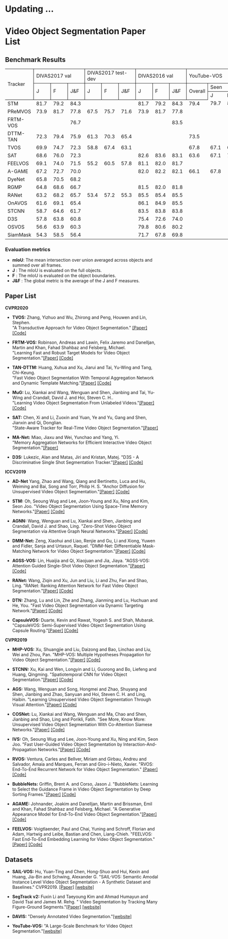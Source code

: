 # Updating ...

# Video Object Segmentation Paper List

## Benchmark Results

  <table width="1194" border="0" cellpadding="0" cellspacing="0" style='width:895.50pt;border-collapse:collapse;table-layout:fixed;'>
   <col width="136" class="xl65" style='mso-width-source:userset;mso-width-alt:3481;'/>
   <col width="57" span="3" class="xl66" style='mso-width-source:userset;mso-width-alt:1459;'/>
   <col width="57" span="3" class="xl67" style='mso-width-source:userset;mso-width-alt:1459;'/>
   <col width="57" span="3" class="xl66" style='mso-width-source:userset;mso-width-alt:1459;'/>
   <col width="57" span="4" class="xl68" style='mso-width-source:userset;mso-width-alt:1459;'/>
   <col width="42" class="xl68" style='mso-width-source:userset;mso-width-alt:1075;'/>
   <col width="57" class="xl69" style='mso-width-source:userset;mso-width-alt:1459;'/>
   <col width="109" span="240" class="xl65" style='mso-width-source:userset;mso-width-alt:2790;'/>
   <tr height="22" style='height:16.50pt;'>
    <td class="xl70" height="66" width="136" rowspan="3" style='height:49.50pt;width:102.00pt;border-right:.5pt solid windowtext;border-bottom:.5pt solid windowtext;' x:str>Tracker</td>
    <td class="xl71" width="171" colspan="3" style='width:128.25pt;border-right:.5pt solid windowtext;border-bottom:.5pt solid windowtext;' x:str>DIVAS2017 val</td>
    <td class="xl76" width="171" colspan="3" style='width:128.25pt;border-right:.5pt solid windowtext;border-bottom:.5pt solid windowtext;' x:str>DIVAS2017 test-dev</td>
    <td class="xl71" width="171" colspan="3" style='width:128.25pt;border-right:.5pt solid windowtext;border-bottom:.5pt solid windowtext;' x:str>DIVAS2016 val</td>
    <td class="xl80" width="270" colspan="5" style='width:202.50pt;border-right:.5pt solid windowtext;border-bottom:.5pt solid windowtext;' x:str>YouTube-VOS</td>
    <td class="xl83" width="57" rowspan="3" style='width:42.75pt;border-right:.5pt solid windowtext;border-bottom:.5pt solid windowtext;' x:str>Speed (FPS)</td>
    <td class="xl70" width="109" rowspan="3" style='width:81.75pt;border-right:.5pt solid windowtext;border-bottom:.5pt solid windowtext;' x:str>Paper</td>
    <td class="xl70" width="109" rowspan="3" style='width:81.75pt;border-right:.5pt solid windowtext;border-bottom:.5pt solid windowtext;' x:str>Code</td>
   </tr>
   <tr height="22" style='height:16.50pt;'>
    <td class="xl71" rowspan="2" style='border-right:.5pt solid windowtext;border-bottom:.5pt solid windowtext;' x:str>J</td>
    <td class="xl71" rowspan="2" style='border-right:.5pt solid windowtext;border-bottom:.5pt solid windowtext;' x:str>F</td>
    <td class="xl71" rowspan="2" style='border-right:.5pt solid windowtext;border-bottom:.5pt solid windowtext;' x:str>J&amp;F</td>
    <td class="xl76" rowspan="2" style='border-right:.5pt solid windowtext;border-bottom:.5pt solid windowtext;' x:str>J</td>
    <td class="xl76" rowspan="2" style='border-right:.5pt solid windowtext;border-bottom:.5pt solid windowtext;' x:str>F</td>
    <td class="xl76" rowspan="2" style='border-right:.5pt solid windowtext;border-bottom:.5pt solid windowtext;' x:str>J&amp;F</td>
    <td class="xl71" rowspan="2" style='border-right:.5pt solid windowtext;border-bottom:.5pt solid windowtext;' x:str>J</td>
    <td class="xl71" rowspan="2" style='border-right:.5pt solid windowtext;border-bottom:.5pt solid windowtext;' x:str>F</td>
    <td class="xl71" rowspan="2" style='border-right:.5pt solid windowtext;border-bottom:.5pt solid windowtext;' x:str>J&amp;F</td>
    <td class="xl80" rowspan="2" style='border-right:.5pt solid windowtext;border-bottom:.5pt solid windowtext;' x:str>Overall</td>
    <td class="xl80" colspan="2" style='border-right:.5pt solid windowtext;border-bottom:.5pt solid windowtext;' x:str>Seen</td>
    <td class="xl80" colspan="2" style='border-right:.5pt solid windowtext;border-bottom:.5pt solid windowtext;' x:str>Unseen</td>
   </tr>
   <tr height="22" style='height:16.50pt;'>
    <td class="xl80" x:str>J</td>
    <td class="xl80" x:str>F</td>
    <td class="xl80" x:str>J</td>
    <td class="xl80" x:str>F</td>
   </tr>
   <tr height="22" style='height:16.50pt;'>
    <td class="xl74" height="22" style='height:16.50pt;' x:str>STM</td>
    <td class="xl75" x:num="81.700000000000003">81.7<span style='mso-spacerun:yes;'>&nbsp;</span></td>
    <td class="xl75" x:num="79.200000000000003">79.2<span style='mso-spacerun:yes;'>&nbsp;</span></td>
    <td class="xl75" x:num="84.299999999999997">84.3<span style='mso-spacerun:yes;'>&nbsp;</span></td>
    <td class="xl67"></td>
    <td class="xl67"></td>
    <td class="xl67"></td>
    <td class="xl75" x:num="81.700000000000003">81.7<span style='mso-spacerun:yes;'>&nbsp;</span></td>
    <td class="xl75" x:num="79.200000000000003">79.2<span style='mso-spacerun:yes;'>&nbsp;</span></td>
    <td class="xl75" x:num="84.299999999999997">84.3<span style='mso-spacerun:yes;'>&nbsp;</span></td>
    <td class="xl82" x:num="79.400000000000006">79.4<span style='mso-spacerun:yes;'>&nbsp;</span></td>
    <td class="xl82" x:num="79.700000000000003">79.7<span style='mso-spacerun:yes;'>&nbsp;</span></td>
    <td class="xl82" x:num="84.200000000000003">84.2<span style='mso-spacerun:yes;'>&nbsp;</span></td>
    <td class="xl82" x:num="72.799999999999997">72.8<span style='mso-spacerun:yes;'>&nbsp;</span></td>
    <td class="xl82" x:num="80.900000000000006">80.9<span style='mso-spacerun:yes;'>&nbsp;</span></td>
    <td class="xl85" x:num="6.25">6.3<span style='mso-spacerun:yes;'>&nbsp;</span></td>
    <td class="xl86" x:str><a href="https://openaccess.thecvf.com/content_ICCV_2019/papers/Oh_Video_Object_Segmentation_Using_Space-Time_Memory_Networks_ICCV_2019_paper.pdf" target="_parent">ICCV2019</a></td>
    <td class="xl65"></td>
   </tr>
   <tr height="22" style='height:16.50pt;'>
    <td class="xl74" height="22" style='height:16.50pt;' x:str>PReMVOS</td>
    <td class="xl75" x:num="73.900000000000006">73.9<span style='mso-spacerun:yes;'>&nbsp;</span></td>
    <td class="xl75" x:num="81.700000000000003">81.7<span style='mso-spacerun:yes;'>&nbsp;</span></td>
    <td class="xl75" x:num="77.799999999999997">77.8<span style='mso-spacerun:yes;'>&nbsp;</span></td>
    <td class="xl78" x:num="67.5">67.5<span style='mso-spacerun:yes;'>&nbsp;</span></td>
    <td class="xl78" x:num="75.700000000000003">75.7<span style='mso-spacerun:yes;'>&nbsp;</span></td>
    <td class="xl78" x:num="71.599999999999994">71.6<span style='mso-spacerun:yes;'>&nbsp;</span></td>
    <td class="xl75" x:num="73.900000000000006">73.9<span style='mso-spacerun:yes;'>&nbsp;</span></td>
    <td class="xl75" x:num="81.700000000000003">81.7<span style='mso-spacerun:yes;'>&nbsp;</span></td>
    <td class="xl75" x:num="77.799999999999997">77.8<span style='mso-spacerun:yes;'>&nbsp;</span></td>
    <td class="xl68"></td>
    <td class="xl68"></td>
    <td class="xl68"></td>
    <td class="xl68"></td>
    <td class="xl68"></td>
    <td class="xl85" x:num="0.029999999999999999">0.0<span style='mso-spacerun:yes;'>&nbsp;</span></td>
    <td class="xl86" x:str><a href="https://arxiv.org/abs/1807.09190" target="_parent">ACCV2018</a></td>
    <td class="xl86" x:str><a href="https://github.com/JonathonLuiten/PReMVOS" target="_parent">Code</a></td>
   </tr>
   <tr height="22" style='height:16.50pt;'>
    <td class="xl74" height="22" style='height:16.50pt;' x:str>FRTM-VOS</td>
    <td class="xl66"></td>
    <td class="xl66"></td>
    <td class="xl75" x:num="76.700000000000003">76.7<span style='mso-spacerun:yes;'>&nbsp;</span></td>
    <td class="xl67"></td>
    <td class="xl67"></td>
    <td class="xl67"></td>
    <td class="xl66"></td>
    <td class="xl66"></td>
    <td class="xl75" x:num="83.5">83.5<span style='mso-spacerun:yes;'>&nbsp;</span></td>
    <td class="xl68"></td>
    <td class="xl68"></td>
    <td class="xl68"></td>
    <td class="xl68"></td>
    <td class="xl68"></td>
    <td class="xl85" x:num="21.899999999999999">21.9<span style='mso-spacerun:yes;'>&nbsp;</span></td>
    <td class="xl87" x:str><a href="https://openaccess.thecvf.com/content_CVPR_2020/papers/Robinson_Learning_Fast_and_Robust_Target_Models_for_Video_Object_Segmentation_CVPR_2020_paper.pdf" target="_parent">CVPR2020</a></td>
    <td class="xl86" x:str><a href="https://github.com/andr345/frtm-vos" target="_parent">Code</a></td>
   </tr>
   <tr height="22" style='height:16.50pt;'>
    <td class="xl74" height="22" style='height:16.50pt;' x:str>DTTM-TAN</td>
    <td class="xl75" x:num="72.299999999999997">72.3<span style='mso-spacerun:yes;'>&nbsp;</span></td>
    <td class="xl75" x:num="79.400000000000006">79.4<span style='mso-spacerun:yes;'>&nbsp;</span></td>
    <td class="xl75" x:num="75.900000000000006">75.9<span style='mso-spacerun:yes;'>&nbsp;</span></td>
    <td class="xl78" x:num="61.299999999999997">61.3<span style='mso-spacerun:yes;'>&nbsp;</span></td>
    <td class="xl78" x:num="70.299999999999997">70.3<span style='mso-spacerun:yes;'>&nbsp;</span></td>
    <td class="xl78" x:num="65.400000000000006">65.4<span style='mso-spacerun:yes;'>&nbsp;</span></td>
    <td class="xl66"></td>
    <td class="xl66"></td>
    <td class="xl66"></td>
    <td class="xl82" x:num="73.5">73.5<span style='mso-spacerun:yes;'>&nbsp;</span></td>
    <td class="xl68"></td>
    <td class="xl68"></td>
    <td class="xl68"></td>
    <td class="xl68"></td>
    <td class="xl85" x:num="7.1399999999999997">7.1<span style='mso-spacerun:yes;'>&nbsp;</span></td>
    <td class="xl86" x:str><a href="https://openaccess.thecvf.com/content_CVPR_2020/papers/Huang_Fast_Video_Object_Segmentation_With_Temporal_Aggregation_Network_and_Dynamic_CVPR_2020_paper.pdf" target="_parent">CVPR2020</a></td>
    <td class="xl86" x:str><a href="https://xuhuaking.github.io/Fast-VOS-DTTM-TAN/" target="_parent">Code</a></td>
   </tr>
   <tr height="22" style='height:16.50pt;'>
    <td class="xl74" height="22" style='height:16.50pt;' x:str>TVOS</td>
    <td class="xl75" x:num="69.900000000000006">69.9<span style='mso-spacerun:yes;'>&nbsp;</span></td>
    <td class="xl75" x:num="74.700000000000003">74.7<span style='mso-spacerun:yes;'>&nbsp;</span></td>
    <td class="xl75" x:num="72.299999999999997">72.3<span style='mso-spacerun:yes;'>&nbsp;</span></td>
    <td class="xl78" x:num="58.799999999999997">58.8<span style='mso-spacerun:yes;'>&nbsp;</span></td>
    <td class="xl78" x:num="67.400000000000006">67.4<span style='mso-spacerun:yes;'>&nbsp;</span></td>
    <td class="xl78" x:num="63.100000000000001">63.1<span style='mso-spacerun:yes;'>&nbsp;</span></td>
    <td class="xl66"></td>
    <td class="xl66"></td>
    <td class="xl66"></td>
    <td class="xl82" x:num="67.799999999999997">67.8<span style='mso-spacerun:yes;'>&nbsp;</span></td>
    <td class="xl82" x:num="67.099999999999994">67.1<span style='mso-spacerun:yes;'>&nbsp;</span></td>
    <td class="xl82" x:num="69.400000000000006">69.4<span style='mso-spacerun:yes;'>&nbsp;</span></td>
    <td class="xl82" x:num="63">63.0<span style='mso-spacerun:yes;'>&nbsp;</span></td>
    <td class="xl82" x:num="71.599999999999994">71.6<span style='mso-spacerun:yes;'>&nbsp;</span></td>
    <td class="xl85" x:num="37">37.0<span style='mso-spacerun:yes;'>&nbsp;</span></td>
    <td class="xl86" x:str><a href="https://openaccess.thecvf.com/content_CVPR_2020/papers/Zhang_A_Transductive_Approach_for_Video_Object_Segmentation_CVPR_2020_paper.pdf" target="_parent">CVPR2020</a></td>
    <td class="xl86" x:str><a href="https://github.com/&#10;microsoft/transductive-vos.pytorch" target="_parent">Code</a></td>
   </tr>
   <tr height="22" style='height:16.50pt;'>
    <td class="xl74" height="22" style='height:16.50pt;' x:str>SAT</td>
    <td class="xl75" x:num="68.599999999999994">68.6<span style='mso-spacerun:yes;'>&nbsp;</span></td>
    <td class="xl75" x:num="76">76.0<span style='mso-spacerun:yes;'>&nbsp;</span></td>
    <td class="xl75" x:num="72.299999999999997">72.3<span style='mso-spacerun:yes;'>&nbsp;</span></td>
    <td class="xl67"></td>
    <td class="xl67"></td>
    <td class="xl67"></td>
    <td class="xl75" x:num="82.599999999999994">82.6<span style='mso-spacerun:yes;'>&nbsp;</span></td>
    <td class="xl75" x:num="83.599999999999994">83.6<span style='mso-spacerun:yes;'>&nbsp;</span></td>
    <td class="xl75" x:num="83.099999999999994">83.1<span style='mso-spacerun:yes;'>&nbsp;</span></td>
    <td class="xl82" x:num="63.600000000000001">63.6<span style='mso-spacerun:yes;'>&nbsp;</span></td>
    <td class="xl82" x:num="67.099999999999994">67.1<span style='mso-spacerun:yes;'>&nbsp;</span></td>
    <td class="xl82" x:num="70.200000000000003">70.2<span style='mso-spacerun:yes;'>&nbsp;</span></td>
    <td class="xl82" x:num="55.299999999999997">55.3<span style='mso-spacerun:yes;'>&nbsp;</span></td>
    <td class="xl82" x:num="61.700000000000003">61.7<span style='mso-spacerun:yes;'>&nbsp;</span></td>
    <td class="xl85" x:num="39">39.0<span style='mso-spacerun:yes;'>&nbsp;</span></td>
    <td class="xl86" x:str><a href="http://openaccess.thecvf.com/content_CVPR_2020/papers/Chen_State-Aware_Tracker_for_Real-Time_Video_Object_Segmentation_CVPR_2020_paper.pdf" target="_parent">CVPR2020</a></td>
    <td class="xl65"></td>
   </tr>
   <tr height="22" style='height:16.50pt;'>
    <td class="xl74" height="22" style='height:16.50pt;' x:str>FEELVOS</td>
    <td class="xl75" x:num="69.099999999999994">69.1<span style='mso-spacerun:yes;'>&nbsp;</span></td>
    <td class="xl75" x:num="74">74.0<span style='mso-spacerun:yes;'>&nbsp;</span></td>
    <td class="xl75" x:num="71.5">71.5<span style='mso-spacerun:yes;'>&nbsp;</span></td>
    <td class="xl78" x:num="55.200000000000003">55.2<span style='mso-spacerun:yes;'>&nbsp;</span></td>
    <td class="xl78" x:num="60.5">60.5<span style='mso-spacerun:yes;'>&nbsp;</span></td>
    <td class="xl78" x:num="57.799999999999997">57.8<span style='mso-spacerun:yes;'>&nbsp;</span></td>
    <td class="xl75" x:num="81.099999999999994">81.1<span style='mso-spacerun:yes;'>&nbsp;</span></td>
    <td class="xl75" x:num="82">82.0<span style='mso-spacerun:yes;'>&nbsp;</span></td>
    <td class="xl75" x:num="81.700000000000003">81.7<span style='mso-spacerun:yes;'>&nbsp;</span></td>
    <td class="xl68"></td>
    <td class="xl68"></td>
    <td class="xl68"></td>
    <td class="xl68"></td>
    <td class="xl68"></td>
    <td class="xl85" x:num="1.96">2.0<span style='mso-spacerun:yes;'>&nbsp;</span></td>
    <td class="xl86" x:str><a href="https://openaccess.thecvf.com/content_CVPR_2019/papers/Voigtlaender_FEELVOS_Fast_End-To-End_Embedding_Learning_for_Video_Object_Segmentation_CVPR_2019_paper.pdf" target="_parent">CVPR2019</a></td>
    <td class="xl86" x:str><a href="https://github.com/tensorflow/models/tree/master/research/feelvos" target="_parent">Code</a></td>
   </tr>
   <tr height="22" style='height:16.50pt;'>
    <td class="xl74" height="22" style='height:16.50pt;' x:str>A-GAME</td>
    <td class="xl75" x:num="67.200000000000003">67.2<span style='mso-spacerun:yes;'>&nbsp;</span></td>
    <td class="xl75" x:num="72.700000000000003">72.7<span style='mso-spacerun:yes;'>&nbsp;</span></td>
    <td class="xl75" x:num="70">70.0<span style='mso-spacerun:yes;'>&nbsp;</span></td>
    <td class="xl67"></td>
    <td class="xl67"></td>
    <td class="xl67"></td>
    <td class="xl75" x:num="82">82.0<span style='mso-spacerun:yes;'>&nbsp;</span></td>
    <td class="xl75" x:num="82.200000000000003">82.2<span style='mso-spacerun:yes;'>&nbsp;</span></td>
    <td class="xl75" x:num="82.099999999999994">82.1<span style='mso-spacerun:yes;'>&nbsp;</span></td>
    <td class="xl82" x:num="66.099999999999994">66.1<span style='mso-spacerun:yes;'>&nbsp;</span></td>
    <td class="xl82" x:num="67.799999999999997">67.8<span style='mso-spacerun:yes;'>&nbsp;</span></td>
    <td class="xl68"></td>
    <td class="xl82" x:num="60.799999999999997">60.8<span style='mso-spacerun:yes;'>&nbsp;</span></td>
    <td class="xl68"></td>
    <td class="xl85" x:num="14.285">14.3<span style='mso-spacerun:yes;'>&nbsp;</span></td>
    <td class="xl87" x:str><a href="https://openaccess.thecvf.com/content_CVPR_2019/papers/Johnander_A_Generative_Appearance_Model_for_End-To-End_Video_Object_Segmentation_CVPR_2019_paper.pdf" target="_parent">CVPR2019</a></td>
    <td class="xl86" x:str><a href="https://github.com/joakimjohnander/agame-vos" target="_parent">Code</a></td>
   </tr>
   <tr height="22" style='height:16.50pt;'>
    <td class="xl74" height="22" style='height:16.50pt;' x:str>DyeNet</td>
    <td class="xl75" x:num="65.799999999999997">65.8<span style='mso-spacerun:yes;'>&nbsp;</span></td>
    <td class="xl75" x:num="70.5">70.5<span style='mso-spacerun:yes;'>&nbsp;</span></td>
    <td class="xl75" x:num="68.200000000000003">68.2<span style='mso-spacerun:yes;'>&nbsp;</span></td>
    <td class="xl67"></td>
    <td class="xl67"></td>
    <td class="xl67"></td>
    <td class="xl66"></td>
    <td class="xl66"></td>
    <td class="xl66"></td>
    <td class="xl68"></td>
    <td class="xl68"></td>
    <td class="xl68"></td>
    <td class="xl68"></td>
    <td class="xl68"></td>
    <td class="xl85" x:num="0.42999999999999999">0.4<span style='mso-spacerun:yes;'>&nbsp;</span></td>
    <td class="xl86" x:str><a href="https://arxiv.org/abs/1803.04242" target="_parent">ECCV2018</a></td>
    <td class="xl65"></td>
   </tr>
   <tr height="22" style='height:16.50pt;'>
    <td class="xl74" height="22" style='height:16.50pt;' x:str>RGMP</td>
    <td class="xl75" x:num="64.799999999999997">64.8<span style='mso-spacerun:yes;'>&nbsp;</span></td>
    <td class="xl75" x:num="68.599999999999994">68.6<span style='mso-spacerun:yes;'>&nbsp;</span></td>
    <td class="xl75" x:num="66.700000000000003">66.7<span style='mso-spacerun:yes;'>&nbsp;</span></td>
    <td class="xl67"></td>
    <td class="xl67"></td>
    <td class="xl67"></td>
    <td class="xl79" x:num="81.5">81.5<span style='mso-spacerun:yes;'>&nbsp;</span></td>
    <td class="xl79" x:num="82">82.0<span style='mso-spacerun:yes;'>&nbsp;</span></td>
    <td class="xl79" x:num="81.75">81.8<span style='mso-spacerun:yes;'>&nbsp;</span></td>
    <td class="xl68"></td>
    <td class="xl68"></td>
    <td class="xl68"></td>
    <td class="xl68"></td>
    <td class="xl68"></td>
    <td class="xl85" x:num="7.6920000000000002">7.7<span style='mso-spacerun:yes;'>&nbsp;</span></td>
    <td class="xl86" x:str><a href="https://openaccess.thecvf.com/content_cvpr_2018/CameraReady/1029.pdf" target="_parent">CVPR2018</a></td>
    <td class="xl86" x:str><a href="https://github.com/seoungwugoh/RGMP" target="_parent">Code</a></td>
   </tr>
   <tr height="22" style='height:16.50pt;'>
    <td class="xl74" height="22" style='height:16.50pt;' x:str>RANet</td>
    <td class="xl75" x:num="63.200000000000003">63.2<span style='mso-spacerun:yes;'>&nbsp;</span></td>
    <td class="xl75" x:num="68.200000000000003">68.2<span style='mso-spacerun:yes;'>&nbsp;</span></td>
    <td class="xl75" x:num="65.700000000000003">65.7<span style='mso-spacerun:yes;'>&nbsp;</span></td>
    <td class="xl78" x:num="53.399999999999999">53.4<span style='mso-spacerun:yes;'>&nbsp;</span></td>
    <td class="xl78" x:num="57.189999999999998">57.2<span style='mso-spacerun:yes;'>&nbsp;</span></td>
    <td class="xl78" x:num="55.299999999999997">55.3<span style='mso-spacerun:yes;'>&nbsp;</span></td>
    <td class="xl75" x:num="85.5">85.5<span style='mso-spacerun:yes;'>&nbsp;</span></td>
    <td class="xl75" x:num="85.400000000000006">85.4<span style='mso-spacerun:yes;'>&nbsp;</span></td>
    <td class="xl75" x:num="85.5">85.5<span style='mso-spacerun:yes;'>&nbsp;</span></td>
    <td class="xl68"></td>
    <td class="xl68"></td>
    <td class="xl68"></td>
    <td class="xl68"></td>
    <td class="xl68"></td>
    <td class="xl85" x:num="30">30.0<span style='mso-spacerun:yes;'>&nbsp;</span></td>
    <td class="xl86" x:str><a href="https://openaccess.thecvf.com/content_ICCV_2019/papers/Wang_RANet_Ranking_Attention_Network_for_Fast_Video_Object_Segmentation_ICCV_2019_paper.pdf" target="_parent">ICCV2019</a></td>
    <td class="xl86" x:str><a href="https://github.com/Storife/RANet" target="_parent">Code</a></td>
   </tr>
   <tr height="22" style='height:16.50pt;'>
    <td class="xl74" height="22" style='height:16.50pt;' x:str>OnAVOS</td>
    <td class="xl75" x:num="61.600000000000001">61.6<span style='mso-spacerun:yes;'>&nbsp;</span></td>
    <td class="xl75" x:num="69.099999999999994">69.1<span style='mso-spacerun:yes;'>&nbsp;</span></td>
    <td class="xl75" x:num="65.349999999999994">65.4<span style='mso-spacerun:yes;'>&nbsp;</span></td>
    <td class="xl67"></td>
    <td class="xl67"></td>
    <td class="xl67"></td>
    <td class="xl75" x:num="86.099999999999994">86.1<span style='mso-spacerun:yes;'>&nbsp;</span></td>
    <td class="xl75" x:num="84.900000000000006">84.9<span style='mso-spacerun:yes;'>&nbsp;</span></td>
    <td class="xl75" x:num="85.5">85.5<span style='mso-spacerun:yes;'>&nbsp;</span></td>
    <td class="xl68"></td>
    <td class="xl68"></td>
    <td class="xl68"></td>
    <td class="xl68"></td>
    <td class="xl68"></td>
    <td class="xl85" x:num="0.10000000000000001">0.1<span style='mso-spacerun:yes;'>&nbsp;</span></td>
    <td class="xl86" x:str><a href="https://arxiv.org/pdf/1706.09364.pdf" target="_parent">BMCV2017</a></td>
    <td class="xl86" x:str><a href="https://github.com/Stocastico/OnAVOS" target="_parent">Code</a></td>
   </tr>
   <tr height="22" style='height:16.50pt;'>
    <td class="xl74" height="22" style='height:16.50pt;' x:str>STCNN</td>
    <td class="xl75" x:num="58.700000000000003">58.7<span style='mso-spacerun:yes;'>&nbsp;</span></td>
    <td class="xl75" x:num="64.599999999999994">64.6<span style='mso-spacerun:yes;'>&nbsp;</span></td>
    <td class="xl75" x:num="61.649999999999999">61.7<span style='mso-spacerun:yes;'>&nbsp;</span></td>
    <td class="xl67"></td>
    <td class="xl67"></td>
    <td class="xl67"></td>
    <td class="xl75" x:num="83.5">83.5<span style='mso-spacerun:yes;'>&nbsp;</span></td>
    <td class="xl75" x:num="83.799999999999997">83.8<span style='mso-spacerun:yes;'>&nbsp;</span></td>
    <td class="xl75" x:num="83.799999999999997">83.8<span style='mso-spacerun:yes;'>&nbsp;</span></td>
    <td class="xl68"></td>
    <td class="xl68"></td>
    <td class="xl68"></td>
    <td class="xl68"></td>
    <td class="xl68"></td>
    <td class="xl85" x:num="3.8999999999999999">3.9<span style='mso-spacerun:yes;'>&nbsp;</span></td>
    <td class="xl86" x:str><a href="https://openaccess.thecvf.com/content_CVPR_2019/papers/Xu_Spatiotemporal_CNN_for_Video_Object_Segmentation_CVPR_2019_paper.pdf" target="_parent">CVPR2019</a></td>
    <td class="xl86" x:str><a href="https://github.com/longyin880815/STCNN" target="_parent">Code</a></td>
   </tr>
   <tr height="22" style='height:16.50pt;'>
    <td class="xl74" height="22" style='height:16.50pt;' x:str>D3S</td>
    <td class="xl75" x:num="57.799999999999997">57.8<span style='mso-spacerun:yes;'>&nbsp;</span></td>
    <td class="xl75" x:num="63.799999999999997">63.8<span style='mso-spacerun:yes;'>&nbsp;</span></td>
    <td class="xl75" x:num="60.799999999999997">60.8<span style='mso-spacerun:yes;'>&nbsp;</span></td>
    <td class="xl67"></td>
    <td class="xl67"></td>
    <td class="xl67"></td>
    <td class="xl79" x:num="75.400000000000006">75.4<span style='mso-spacerun:yes;'>&nbsp;</span></td>
    <td class="xl79" x:num="72.599999999999994">72.6<span style='mso-spacerun:yes;'>&nbsp;</span></td>
    <td class="xl75" x:num="74">74.0<span style='mso-spacerun:yes;'>&nbsp;</span></td>
    <td class="xl68"></td>
    <td class="xl68"></td>
    <td class="xl68"></td>
    <td class="xl68"></td>
    <td class="xl68"></td>
    <td class="xl85" x:num="25">25.0<span style='mso-spacerun:yes;'>&nbsp;</span></td>
    <td class="xl86" x:str><a href="https://openaccess.thecvf.com/content_CVPR_2020/papers/Lukezic_D3S_-_A_Discriminative_Single_Shot_Segmentation_Tracker_CVPR_2020_paper.pdf" target="_parent">CVPR2020</a></td>
    <td class="xl86" x:str><a href="https://github.com/alanlukezic/d3s" target="_parent">Code</a></td>
   </tr>
   <tr height="22" style='height:16.50pt;'>
    <td class="xl74" height="22" style='height:16.50pt;' x:str>OSVOS</td>
    <td class="xl75" x:num="56.600000000000001">56.6<span style='mso-spacerun:yes;'>&nbsp;</span></td>
    <td class="xl75" x:num="63.899999999999999">63.9<span style='mso-spacerun:yes;'>&nbsp;</span></td>
    <td class="xl75" x:num="60.25">60.3<span style='mso-spacerun:yes;'>&nbsp;</span></td>
    <td class="xl67"></td>
    <td class="xl67"></td>
    <td class="xl67"></td>
    <td class="xl75" x:num="79.799999999999997">79.8<span style='mso-spacerun:yes;'>&nbsp;</span></td>
    <td class="xl75" x:num="80.599999999999994">80.6<span style='mso-spacerun:yes;'>&nbsp;</span></td>
    <td class="xl75" x:num="80.189999999999998">80.2<span style='mso-spacerun:yes;'>&nbsp;</span></td>
    <td class="xl68"></td>
    <td class="xl68"></td>
    <td class="xl68"></td>
    <td class="xl68"></td>
    <td class="xl68"></td>
    <td class="xl85" x:num="0.10000000000000001">0.1<span style='mso-spacerun:yes;'>&nbsp;</span></td>
    <td class="xl86" x:str><a href="https://openaccess.thecvf.com/content_cvpr_2017/papers/Caelles_One-Shot_Video_Object_CVPR_2017_paper.pdf" target="_parent">CVPR2017</a></td>
    <td class="xl86" x:str><a href="https://github.com/kmaninis/OSVOS-PyTorch" target="_parent">Code</a></td>
   </tr>
   <tr height="22" style='height:16.50pt;'>
    <td class="xl74" height="22" style='height:16.50pt;' x:str>SiamMask</td>
    <td class="xl75" x:num="54.299999999999997">54.3<span style='mso-spacerun:yes;'>&nbsp;</span></td>
    <td class="xl75" x:num="58.5">58.5<span style='mso-spacerun:yes;'>&nbsp;</span></td>
    <td class="xl75" x:num="56.399999999999999">56.4<span style='mso-spacerun:yes;'>&nbsp;</span></td>
    <td class="xl67"></td>
    <td class="xl67"></td>
    <td class="xl67"></td>
    <td class="xl75" x:num="71.700000000000003">71.7<span style='mso-spacerun:yes;'>&nbsp;</span></td>
    <td class="xl75" x:num="67.799999999999997">67.8<span style='mso-spacerun:yes;'>&nbsp;</span></td>
    <td class="xl75" x:num="69.75">69.8<span style='mso-spacerun:yes;'>&nbsp;</span></td>
    <td class="xl68"></td>
    <td class="xl68"></td>
    <td class="xl68"></td>
    <td class="xl68"></td>
    <td class="xl68"></td>
    <td class="xl85" x:num="55">55.0<span style='mso-spacerun:yes;'>&nbsp;</span></td>
    <td class="xl86" x:str><a href="https://openaccess.thecvf.com/content_CVPR_2019/papers/Wang_Fast_Online_Object_Tracking_and_Segmentation_A_Unifying_Approach_CVPR_2019_paper.pdf" target="_parent">CVPR2019</a></td>
    <td class="xl86" x:str><a href="https://github.com/foolwood/SiamMask" target="_parent">Code</a></td>
   </tr>
   <![if supportMisalignedColumns]>
    <tr width="0" style='display:none;'>
     <td width="136" style='width:102;'></td>
     <td width="57" style='width:43;'></td>
     <td width="57" style='width:43;'></td>
     <td width="57" style='width:43;'></td>
     <td width="57" style='width:43;'></td>
     <td width="42" style='width:32;'></td>
     <td width="57" style='width:43;'></td>
     <td width="109" style='width:82;'></td>
    </tr>
   <![endif]>
  </table>


### Evaluation metrics
- **mIoU**: The mean intersection over union averaged across objects and summed over all frames. 
- **J**   : The mIoU is evaluated on the full objects.
- **F**   : The mIoU is evaluated on the object boundaries.
- **J&F** : The global metric is the average of the J and F measures.


## Paper List

**CVPR2020**

- **TVOS:** Zhang, Yizhuo and Wu, Zhirong and Peng, Houwen and Lin, Stephen.<br>
"A Transductive Approach for Video Object Segmentation." [[Paper]](http://openaccess.thecvf.com/content_CVPR_2020/papers/Zhang_A_Transductive_Approach_for_Video_Object_Segmentation_CVPR_2020_paper.pdf) [[Code]](https://github.com/microsoft/transductive-vos.pytorch)

- **FRTM-VOS:** Robinson, Andreas and Lawin, Felix Jaremo and Danelljan, Martin and Khan, Fahad Shahbaz and Felsberg, Michael.<br>
"Learning Fast and Robust Target Models for Video Object Segmentation."[[Paper]](http://openaccess.thecvf.com/content_CVPR_2020/papers/Robinson_Learning_Fast_and_Robust_Target_Models_for_Video_Object_Segmentation_CVPR_2020_paper.pdf) [[Code]](https://github.com/andr345/frtm-vos)

- **TAN-DTTM:** Huang, Xuhua and Xu, Jiarui and Tai, Yu-Wing and Tang, Chi-Keung.<br>
"Fast Video Object Segmentation With Temporal Aggregation Network and Dynamic Template Matching."[[Paper]](http://openaccess.thecvf.com/content_CVPR_2020/papers/Huang_Fast_Video_Object_Segmentation_With_Temporal_Aggregation_Network_and_Dynamic_CVPR_2020_paper.pdf) [[Code]](https://github.com/XUHUAKing)

- **MuG:** Lu, Xiankai and Wang, Wenguan and Shen, Jianbing and Tai, Yu-Wing and Crandall, David J. and Hoi, Steven C. H..<br>
"Learning Video Object Segmentation From Unlabeled Videos."[[Paper]](http://openaccess.thecvf.com/content_CVPR_2020/papers/Lu_Learning_Video_Object_Segmentation_From_Unlabeled_Videos_CVPR_2020_paper.pdf) [[Code]](https://github.com/carrierlxk/MuG)

- **SAT:** Chen, Xi and Li, Zuoxin and Yuan, Ye and Yu, Gang and Shen, Jianxin and Qi, Donglian.<br>
"State-Aware Tracker for Real-Time Video Object Segmentation."[[Paper]](http://openaccess.thecvf.com/content_CVPR_2020/papers/Chen_State-Aware_Tracker_for_Real-Time_Video_Object_Segmentation_CVPR_2020_paper.pdf)

- **MA-Net:** Miao, Jiaxu and Wei, Yunchao and Yang, Yi.<br>
"Memory Aggregation Networks for Efficient Interactive Video Object Segmentation."[[Paper]](http://openaccess.thecvf.com/content_CVPR_2020/papers/Miao_Memory_Aggregation_Networks_for_Efficient_Interactive_Video_Object_Segmentation_CVPR_2020_paper.pdf)

- **D3S:** Lukezic, Alan and Matas, Jiri and Kristan, Matej.<bar>
"D3S - A Discriminative Single Shot Segmentation Tracker."[[Paper]](http://openaccess.thecvf.com/content_CVPR_2020/papers/Lukezic_D3S_-_A_Discriminative_Single_Shot_Segmentation_Tracker_CVPR_2020_paper.pdf) [[Code]](https://github.com/alanlukezic/d3s)


**ICCV2019**

- **AD-Net** Yang, Zhao and Wang, Qiang and Bertinetto, Luca and Hu, Weiming and Bai, Song and Torr, Philip H. S.<bar>
"Anchor Diffusion for Unsupervised Video Object Segmentation."[[Paper]](http://openaccess.thecvf.com/content_ICCV_2019/papers/Yang_Anchor_Diffusion_for_Unsupervised_Video_Object_Segmentation_ICCV_2019_paper.pdf) [[Code]](https://github.com/yz93/anchor-diff-VOS)

- **STM:** Oh, Seoung Wug and Lee, Joon-Young and Xu, Ning and Kim, Seon Joo.<bar>
"Video Object Segmentation Using Space-Time Memory Networks."[[Paper]](http://openaccess.thecvf.com/content_ICCV_2019/papers/Oh_Video_Object_Segmentation_Using_Space-Time_Memory_Networks_ICCV_2019_paper.pdf) [[Code]](https://github.com/seoungwugoh/STM)

- **AGNN:** Wang, Wenguan and Lu, Xiankai and Shen, Jianbing and Crandall, David J. and Shao, Ling.<bar>
"Zero-Shot Video Object Segmentation via Attentive Graph Neural Networks."[[Paper]](http://openaccess.thecvf.com/content_ICCV_2019/papers/Wang_Zero-Shot_Video_Object_Segmentation_via_Attentive_Graph_Neural_Networks_ICCV_2019_paper.pdf) [[Code]](https://github.com/carrierlxk/AGNN)

- **DMM-Net:** Zeng, Xiaohui and Liao, Renjie and Gu, Li and Xiong, Yuwen and Fidler, Sanja and Urtasun, Raquel.<bar>
"DMM-Net: Differentiable Mask-Matching Network for Video Object Segmentation."[[Paper]](http://openaccess.thecvf.com/content_ICCV_2019/papers/Zeng_DMM-Net_Differentiable_Mask-Matching_Network_for_Video_Object_Segmentation_ICCV_2019_paper.pdf) [[Code]](https://github.com/ZENGXH/DMM_Net)

- **AGSS-VOS:** Lin, Huaijia and Qi, Xiaojuan and Jia, Jiaya.<bar>
"AGSS-VOS: Attention Guided Single-Shot Video Object Segmentation."[[Paper]](http://openaccess.thecvf.com/content_ICCV_2019/papers/Lin_AGSS-VOS_Attention_Guided_Single-Shot_Video_Object_Segmentation_ICCV_2019_paper.pdf) [[Code]](https://github.com/Jia-Research-Lab/AGSS-VOS)

- **RANet:** Wang, Ziqin and Xu, Jun and Liu, Li and Zhu, Fan and Shao, Ling.<bar>
"RANet: Ranking Attention Network for Fast Video Object Segmentation."[[Paper]](http://openaccess.thecvf.com/content_ICCV_2019/papers/Wang_RANet_Ranking_Attention_Network_for_Fast_Video_Object_Segmentation_ICCV_2019_paper.pdf) [[Code]](https://github.com/Storife/RANet)

- **DTN:** Zhang, Lu and Lin, Zhe and Zhang, Jianming and Lu, Huchuan and He, You.<bar>
"Fast Video Object Segmentation via Dynamic Targeting Network."[[Paper]](http://openaccess.thecvf.com/content_ICCV_2019/papers/Zhang_Fast_Video_Object_Segmentation_via_Dynamic_Targeting_Network_ICCV_2019_paper.pdf) [[Code]](https://github.com/zhangludl/Code-for-DTN)

- **CapsuleVOS:** Duarte, Kevin and Rawat, Yogesh S. and Shah, Mubarak.<bar>
"CapsuleVOS: Semi-Supervised Video Object Segmentation Using Capsule Routing."[[Paper]](http://openaccess.thecvf.com/content_ICCV_2019/papers/Duarte_CapsuleVOS_Semi-Supervised_Video_Object_Segmentation_Using_Capsule_Routing_ICCV_2019_paper.pdf) [[Code]](https://github.com/KevinDuarte/CapsuleVOS)

**CVPR2019**

- **MHP-VOS:** Xu, Shuangjie and Liu, Daizong and Bao, Linchao and Liu, Wei and Zhou, Pan.<bar>
"MHP-VOS: Multiple Hypotheses Propagation for Video Object Segmentation."[[Paper]](http://openaccess.thecvf.com/content_CVPR_2019/papers/Xu_MHP-VOS_Multiple_Hypotheses_Propagation_for_Video_Object_Segmentation_CVPR_2019_paper.pdf) [[Code]](https://github.com/shuangjiexu/MHP-VOS)

- **STCNN:** Xu, Kai and Wen, Longyin and Li, Guorong and Bo, Liefeng and Huang, Qingming.<bar>
"Spatiotemporal CNN for Video Object Segmentation."[[Paper]](http://openaccess.thecvf.com/content_CVPR_2019/papers/Xu_Spatiotemporal_CNN_for_Video_Object_Segmentation_CVPR_2019_paper.pdf) [[Code]](https://github.com/longyin880815/STCNN)

- **AGS:** Wang, Wenguan and Song, Hongmei and Zhao, Shuyang and Shen, Jianbing and Zhao, Sanyuan and Hoi, Steven C. H. and Ling, Haibin.<bar>
"Learning Unsupervised Video Object Segmentation Through Visual Attention."[[Paper]](http://openaccess.thecvf.com/content_CVPR_2019/papers/Wang_Learning_Unsupervised_Video_Object_Segmentation_Through_Visual_Attention_CVPR_2019_paper.pdf) [[Code]](https://github.com/wenguanwang/AGS)

- **COSNet:** Lu, Xiankai and Wang, Wenguan and Ma, Chao and Shen, Jianbing and Shao, Ling and Porikli, Fatih.<bar>
"See More, Know More: Unsupervised Video Object Segmentation With Co-Attention Siamese Networks."[[Paper]](http://openaccess.thecvf.com/content_CVPR_2019/papers/Lu_See_More_Know_More_Unsupervised_Video_Object_Segmentation_With_Co-Attention_CVPR_2019_paper.pdf) [[Code]](https://github.com/carrierlxk/COSNet)


- **IVS:** Oh, Seoung Wug and Lee, Joon-Young and Xu, Ning and Kim, Seon Joo.<bar>
"Fast User-Guided Video Object Segmentation by Interaction-And-Propagation Networks."[[Paper]](http://openaccess.thecvf.com/content_CVPR_2019/papers/Oh_Fast_User-Guided_Video_Object_Segmentation_by_Interaction-And-Propagation_Networks_CVPR_2019_paper.pdf) [[Code]](https://github.com/seoungwugoh/ivs-demo)

- **RVOS:** Ventura, Carles and Bellver, Miriam and Girbau, Andreu and Salvador, Amaia and Marques, Ferran and Giro-i-Nieto, Xavier.<bar>
"RVOS: End-To-End Recurrent Network for Video Object Segmentation." [[Paper]](http://openaccess.thecvf.com/content_CVPR_2019/papers/Ventura_RVOS_End-To-End_Recurrent_Network_for_Video_Object_Segmentation_CVPR_2019_paper.pdf) [[Code]](https://github.com/imatge-upc/rvos)

- **BubbleNets:** Griffin, Brent A. and Corso, Jason J.<bar>
"BubbleNets: Learning to Select the Guidance Frame in Video Object Segmentation by Deep Sorting Frames."[[Paper]](http://openaccess.thecvf.com/content_CVPR_2019/papers/Griffin_BubbleNets_Learning_to_Select_the_Guidance_Frame_in_Video_Object_CVPR_2019_paper.pdf) [[Code]](https://github.com/griffbr/BubbleNets)

- **AGAME:** Johnander, Joakim and Danelljan, Martin and Brissman, Emil and Khan, Fahad Shahbaz and Felsberg, Michael.<bar>
"A Generative Appearance Model for End-To-End Video Object Segmentation."[[Paper]](http://openaccess.thecvf.com/content_CVPR_2019/papers/Johnander_A_Generative_Appearance_Model_for_End-To-End_Video_Object_Segmentation_CVPR_2019_paper.pdf) [[Code]](https://github.com/joakimjohnander/agame-vos)

- **FEELVOS:** Voigtlaender, Paul and Chai, Yuning and Schroff, Florian and Adam, Hartwig and Leibe, Bastian and Chen, Liang-Chieh.<bar>
"FEELVOS: Fast End-To-End Embedding Learning for Video Object Segmentation."[[Paper]](http://openaccess.thecvf.com/content_CVPR_2019/papers/Voigtlaender_FEELVOS_Fast_End-To-End_Embedding_Learning_for_Video_Object_Segmentation_CVPR_2019_paper.pdf) [[Code]](https://github.com/kim-younghan/FEELVOS)


## Datasets

- **SAIL-VOS:** Hu, Yuan-Ting and Chen, Hong-Shuo and Hui, Kexin and Huang, Jia-Bin and Schwing, Alexander G.<bar>
"SAIL-VOS: Semantic Amodal Instance Level Video Object Segmentation - A Synthetic Dataset and Baselines." CVPR2019. [[Paper]](http://openaccess.thecvf.com/content_CVPR_2019/papers/Hu_SAIL-VOS_Semantic_Amodal_Instance_Level_Video_Object_Segmentation_-_A_CVPR_2019_paper.pdf) [[website]](http://sailvos.web.illinois.edu/_site/index.html)

- **SegTrack v2:** Fuxin Li and Taeyoung Kim and Ahmad Humayun and David Tsai and James M. Rehg.<bar>
" Video Segmentation by Tracking Many Figure-Ground Segments."[[Paper]](https://web.engr.oregonstate.edu/~lif/SegTrack2/segtrack2_cameraready.pdf) [[website]](https://web.engr.oregonstate.edu/~lif/SegTrack2/dataset.html)

- **DAVIS:** "Densely Annotated Video Segmentation."[[website]](https://davischallenge.org/)

- **YouTube-VOS:** "A Large-Scale Benchmark for Video Object Segmentation."[[website]](https://youtube-vos.org/)
